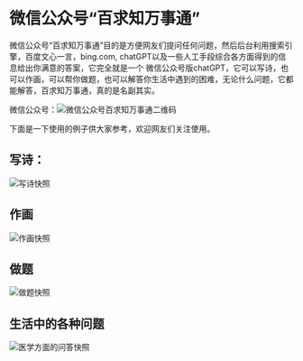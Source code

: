 # 微信公众号“百求知万事通”

微信公众号“百求知万事通”目的是方便网友们提问任何问题，然后后台利用搜索引擎，百度文心一言，bing.com, chatGPT以及一些人工手段综合各方面得到的信息给出你满意的答案，它完全就是一个
微信公众号版chatGPT，它可以写诗，也可以作画，可以帮你做题，也可以解答你生活中遇到的困难，无论什么问题，它都能解答，百求知万事通，真的是名副其实。

微信公众号：![微信公众号百求知万事通二维码](https://user-images.githubusercontent.com/1381010/236994354-e408e7db-a967-40c6-8c62-e2586701fd38.jpg)

下面是一下使用的例子供大家参考，欢迎网友们关注使用。


## 写诗：
![写诗快照](https://user-images.githubusercontent.com/1381010/236996463-8ce98866-54a8-4ae3-8831-531931a60ee1.jpg)

## 作画

![作画快照](https://user-images.githubusercontent.com/1381010/236996699-fe3d9324-8da0-4293-ad00-c0fe7e2f731a.jpg)

## 做题

![做题快照](https://user-images.githubusercontent.com/1381010/236996930-5fa5117b-a19a-4bb1-8269-4a9116fab37a.jpg)

## 生活中的各种问题

![医学方面的问答快照](https://user-images.githubusercontent.com/1381010/236997136-cc50ab8b-1086-4a1b-b316-f9d999775c31.jpg)
